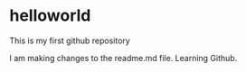 # helloworld
This is my first github repository

I am making changes to the readme.md file.  Learning Github.

